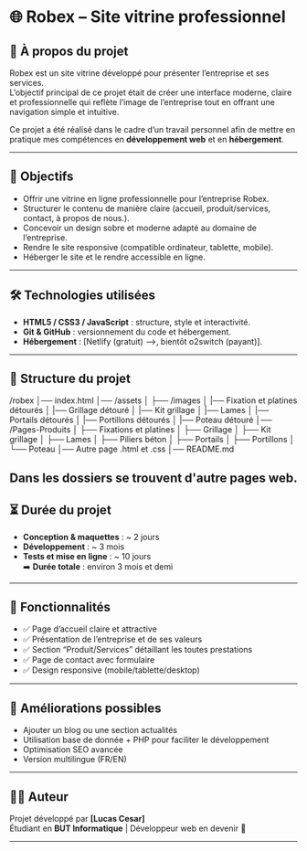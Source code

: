 # 🌐 Robex – Site vitrine professionnel

## 📖 À propos du projet

Robex est un site vitrine développé pour présenter l’entreprise et ses services.  
L’objectif principal de ce projet était de créer une interface moderne, claire et professionnelle qui reflète l’image de l’entreprise tout en offrant une navigation simple et intuitive.

Ce projet a été réalisé dans le cadre d’un travail personnel afin de mettre en pratique mes compétences en **développement web** et en **hébergement**.

---

## 🎯 Objectifs

- Offrir une vitrine en ligne professionnelle pour l’entreprise Robex.
- Structurer le contenu de manière claire (accueil, produit/services, contact, à propos de nous.).
- Concevoir un design sobre et moderne adapté au domaine de l’entreprise.
- Rendre le site responsive (compatible ordinateur, tablette, mobile).
- Héberger le site et le rendre accessible en ligne.

---

## 🛠️ Technologies utilisées

- **HTML5 / CSS3 / JavaScript** : structure, style et interactivité.
- **Git & GitHub** : versionnement du code et hébergement.
- **Hébergement** : [Netlify (gratuit) -->, bientôt o2switch (payant)].

---

## 📂 Structure du projet

/robex
│── index.html
│── /assets
│ ├── /images
│ |── Fixation et platines détourés
│ |── Grillage détouré
│ |── Kit grillage
│ |── Lames
│ |── Portails détourés
│ |── Portillons détourés
│ |── Poteau détouré
│── /Pages-Produits
│ ├── Fixations et platines
│ ├── Grillage
│ ├── Kit grillage
│ ├── Lames
│ ├── Piliers béton
│ ├── Portails
│ ├── Portillons
│ └── Poteau
│── Autre page .html et .css
│── README.md

## Dans les dossiers se trouvent d'autre pages web.

## ⏳ Durée du projet

- **Conception & maquettes** : ~ 2 jours
- **Développement** : ~ 3 mois
- **Tests et mise en ligne** : ~ 10 jours  
  ➡️ **Durée totale** : environ 3 mois et demi

---

## 🚀 Fonctionnalités

- ✅ Page d’accueil claire et attractive
- ✅ Présentation de l’entreprise et de ses valeurs
- ✅ Section “Produit/Services” détaillant les toutes prestations
- ✅ Page de contact avec formulaire
- ✅ Design responsive (mobile/tablette/desktop)

---

## 🔮 Améliorations possibles

- Ajouter un blog ou une section actualités
- Utilisation base de donnée + PHP pour faciliter le développement
- Optimisation SEO avancée
- Version multilingue (FR/EN)

---

## 👨‍💻 Auteur

Projet développé par **[Lucas Cesar]**  
Étudiant en **BUT Informatique** | Développeur web en devenir 🚀

---
